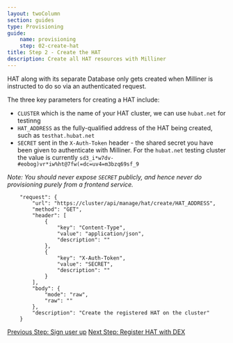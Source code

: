```yaml
---
layout: twoColumn
section: guides
type: Provisioning
guide: 
    name: provisioning
    step: 02-create-hat
title: Step 2 - Create the HAT
description: Create all HAT resources with Milliner
---
```


HAT along with its separate Database only gets created when Milliner is instructed to do so via an authenticated request.

The three key parameters for creating a HAT include:

- `CLUSTER` which is the name of your HAT cluster, we can use `hubat.net` for testinng
- `HAT_ADDRESS` as the fully-qualified address of the HAT being created, such as `testhat.hubat.net`
- `SECRET` sent in the `X-Auth-Token` header - the shared secret you have been given to authenticate with Milliner. For the `hubat.net` testing cluster the value is currently `sd3_i*w7dv-#eobog)vr*iw%ht@7fw(=dc=uv4=m3bzq69sf_9`

*Note: You should never expose `SECRET` publicly, and hence never do provisioning purely from a frontend service.*

```postman
	"request": {
		"url": "https://cluster/api/manage/hat/create/HAT_ADDRESS",
		"method": "GET",
		"header": [
			{
				"key": "Content-Type",
				"value": "application/json",
				"description": ""
			},
			{
				"key": "X-Auth-Token",
				"value": "SECRET",
				"description": ""
			}
		],
		"body": {
			"mode": "raw",
			"raw": ""
		},
		"description": "Create the registered HAT on the cluster"
	}
```

<nav class="pager-nav">
<a href="01-sign-up">Previous Step: Sign user up</a>
<a href="03-register-hat.html">Next Step: Register HAT with DEX</a>
</nav>
